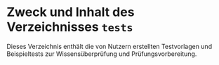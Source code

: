 # Zweck und Inhalt des Verzeichnisses `tests`

Dieses Verzeichnis enthält die von Nutzern erstellten Testvorlagen und Beispieltests zur Wissensüberprüfung und Prüfungsvorbereitung.
